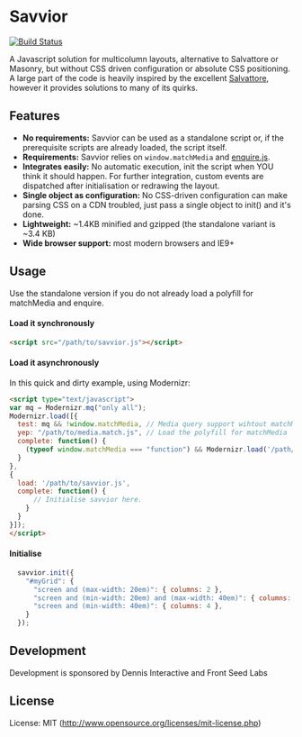 # Savvior

[![Build Status](https://travis-ci.org/attila/savvior.png?branch=master)](https://travis-ci.org/attila/savvior)

A Javascript solution for multicolumn layouts, alternative to Salvattore or Masonry, but without CSS driven configuration or absolute CSS positioning. A large part of the code is heavily inspired by the excellent [Salvattore](http://salvattore.com), however it provides solutions to many of its quirks.

## Features

* __No requirements:__ Savvior can be used as a standalone script or, if the prerequisite scripts are already loaded, the script itself.
* __Requirements:__ Savvior relies on `window.matchMedia` and [enquire.js](http://wicky.nillia.ms/enquire.js/).
* __Integrates easily:__ No automatic execution, init the script when YOU think it should happen. For further integration, custom events are dispatched after initialisation or redrawing the layout.
* __Single object as configuration:__ No CSS-driven configuration can make parsing CSS on a CDN troubled, just pass a single object to init() and it's done.
* __Lightweight:__ ~1.4KB minified and gzipped (the standalone variant is ~3.4 KB)
* __Wide browser support:__ most modern browsers and IE9+

## Usage

Use the standalone version if you do not already load a polyfill for matchMedia and enquire.

#### Load it synchronously

````html
<script src="/path/to/savvior.js"></script>
````

#### Load it asynchronously

In this quick and dirty example, using Modernizr:

````html
<script type="text/javascript">
var mq = Modernizr.mq("only all");
Modernizr.load([{
  test: mq && !window.matchMedia, // Media query support wihtout matchMedia support.
  yep: "/path/to/media.match.js", // Load the polyfill for matchMedia
  complete: function() {
    (typeof window.matchMedia === "function") && Modernizr.load('/path/to/enquire.js');
  }
},
{
  load: '/path/to/savvior.js',
  complete: function() {
      // Initialise savvior here.
    }
  }
}]);
</script>
````

#### Initialise

````javascript
  savvior.init({
    "#myGrid": {
      "screen and (max-width: 20em)": { columns: 2 },
      "screen and (min-width: 20em) and (max-width: 40em)": { columns: 3 },
      "screen and (min-width: 40em)": { columns: 4 },
    }
  });
````

## Development

Development is sponsored by Dennis Interactive and Front Seed Labs

## License

License: MIT (http://www.opensource.org/licenses/mit-license.php)
